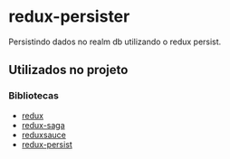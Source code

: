 # redux-persister

Persistindo dados no realm db utilizando o redux persist.

## Utilizados no projeto

### Bibliotecas
* [redux](https://redux.js.org/introduction/installation)
* [redux-saga](https://redux-saga.js.org/docs/introduction/BeginnerTutorial.html)
* [reduxsauce](https://www.npmjs.com/package/reduxsauce)    
* [redux-persist](https://www.npmjs.com/package/redux-persist)  


